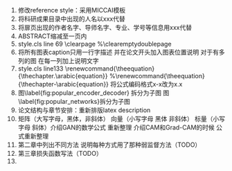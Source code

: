 1. 修改reference style：采用MICCAI模板
2. 将科研成果目录中出现的人名以xxx代替
3. 将扉页出现的作者名字、导师名字、专业、学号等信息用xxx代替
4. ABSTRACT缩减至一页内
5. style.cls  line 69   \clearpage %\clearemptydoublepage
6. 将所有图表caption只用一行字描述 并在论文开头加入图表位置说明 对于有多列的图 在每一列加上说明文字
7. style.cls line133 \renewcommand{\theequation}{\thechapter.\arabic{equation}} %\renewcommand{\theequation}{\thechapter-\arabic{equation}} 将公式编码格式x-x改为x.x
8. 图\label{fig:popular_encoder_decoder}  拆分为子图	图\label{fig:popular_networks}拆分为子图
9. 论文结构与章节安排：重新排版latex description
10. 矩阵（大写字母，黑体，非斜体） 向量（小写字母 黑体 非斜体） 标量（小写字母 斜体）介绍GAN的数学公式 重新整理 介绍CAM和Grad-CAM的时候 公式重新整理
11. 第二章中列出不同方法 说明每种方式用了那种弱监督方法（TODO）
12. 第三章损失函数写法（TODO）
13. 
